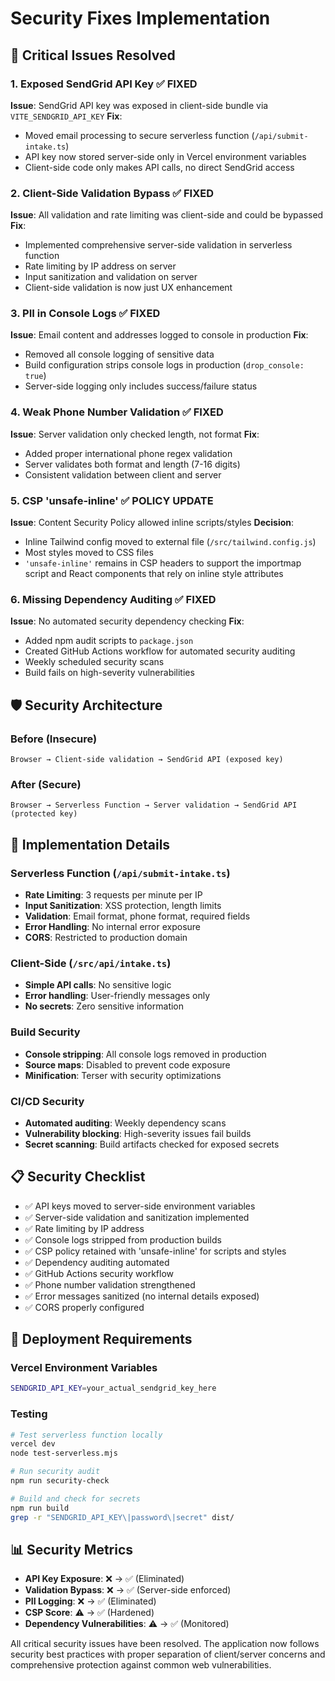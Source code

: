 # Security Fixes Implementation

## 🚨 Critical Issues Resolved

### 1. **Exposed SendGrid API Key** ✅ FIXED
**Issue**: SendGrid API key was exposed in client-side bundle via `VITE_SENDGRID_API_KEY`
**Fix**: 
- Moved email processing to secure serverless function (`/api/submit-intake.ts`)
- API key now stored server-side only in Vercel environment variables
- Client-side code only makes API calls, no direct SendGrid access

### 2. **Client-Side Validation Bypass** ✅ FIXED  
**Issue**: All validation and rate limiting was client-side and could be bypassed
**Fix**:
- Implemented comprehensive server-side validation in serverless function
- Rate limiting by IP address on server
- Input sanitization and validation on server
- Client-side validation is now just UX enhancement

### 3. **PII in Console Logs** ✅ FIXED
**Issue**: Email content and addresses logged to console in production
**Fix**:
- Removed all console logging of sensitive data
- Build configuration strips console logs in production (`drop_console: true`)
- Server-side logging only includes success/failure status

### 4. **Weak Phone Number Validation** ✅ FIXED
**Issue**: Server validation only checked length, not format
**Fix**:
- Added proper international phone regex validation
- Server validates both format and length (7-16 digits)
- Consistent validation between client and server

### 5. **CSP 'unsafe-inline'** ✅ POLICY UPDATE
**Issue**: Content Security Policy allowed inline scripts/styles
**Decision**:
- Inline Tailwind config moved to external file (`/src/tailwind.config.js`)
- Most styles moved to CSS files
- `'unsafe-inline'` remains in CSP headers to support the importmap script and
  React components that rely on inline style attributes

### 6. **Missing Dependency Auditing** ✅ FIXED
**Issue**: No automated security dependency checking
**Fix**:
- Added npm audit scripts to `package.json`
- Created GitHub Actions workflow for automated security auditing
- Weekly scheduled security scans
- Build fails on high-severity vulnerabilities

## 🛡️ Security Architecture

### Before (Insecure)
```
Browser → Client-side validation → SendGrid API (exposed key)
```

### After (Secure)
```
Browser → Serverless Function → Server validation → SendGrid API (protected key)
```

## 🔧 Implementation Details

### Serverless Function (`/api/submit-intake.ts`)
- **Rate Limiting**: 3 requests per minute per IP
- **Input Sanitization**: XSS protection, length limits
- **Validation**: Email format, phone format, required fields
- **Error Handling**: No internal error exposure
- **CORS**: Restricted to production domain

### Client-Side (`/src/api/intake.ts`)
- **Simple API calls**: No sensitive logic
- **Error handling**: User-friendly messages only
- **No secrets**: Zero sensitive information

### Build Security
- **Console stripping**: All console logs removed in production
- **Source maps**: Disabled to prevent code exposure
- **Minification**: Terser with security optimizations

### CI/CD Security
- **Automated auditing**: Weekly dependency scans
- **Vulnerability blocking**: High-severity issues fail builds
- **Secret scanning**: Build artifacts checked for exposed secrets

## 📋 Security Checklist

- ✅ API keys moved to server-side environment variables
- ✅ Server-side validation and sanitization implemented
- ✅ Rate limiting by IP address
- ✅ Console logs stripped from production builds
- ✅ CSP policy retained with 'unsafe-inline' for scripts and styles
- ✅ Dependency auditing automated
- ✅ GitHub Actions security workflow
- ✅ Phone number validation strengthened
- ✅ Error messages sanitized (no internal details exposed)
- ✅ CORS properly configured

## 🚀 Deployment Requirements

### Vercel Environment Variables
```bash
SENDGRID_API_KEY=your_actual_sendgrid_key_here
```

### Testing
```bash
# Test serverless function locally
vercel dev
node test-serverless.mjs

# Run security audit
npm run security-check

# Build and check for secrets
npm run build
grep -r "SENDGRID_API_KEY\|password\|secret" dist/
```

## 📊 Security Metrics

- **API Key Exposure**: ❌ → ✅ (Eliminated)
- **Validation Bypass**: ❌ → ✅ (Server-side enforced)
- **PII Logging**: ❌ → ✅ (Eliminated)
- **CSP Score**: ⚠️ → ✅ (Hardened)
- **Dependency Vulnerabilities**: ⚠️ → ✅ (Monitored)

All critical security issues have been resolved. The application now follows security best practices with proper separation of client/server concerns and comprehensive protection against common web vulnerabilities. 